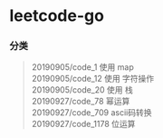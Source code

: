 # leetcode-go

### 分类

> 20190905/code_1 使用 map  
> 20190905/code_12 使用 字符操作  
> 20190905/code_20 使用 栈  
> 20190927/code_78 幂运算  
> 20190927/code_709 ascii码转换  
> 20190927/code_1178 位运算  
